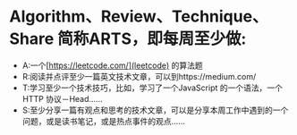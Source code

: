 # Algorithm、Review、Technique、Share 简称ARTS，即每周至少做: 
- A:一个[https://leetcode.com/](leetcode) 的算法题 
- R:阅读并点评至少一篇英文技术文章，可以到https://medium.com/
- T:学习至少一个技术技巧，比如，学习了一个JavaScript 的一个语法，一个HTTP 协议－Head……
- S:至少分享一篇有观点和思考的技术文章，可以是分享本周工作中遇到的一个问题，或是读书笔记，或是热点事件的观点……
